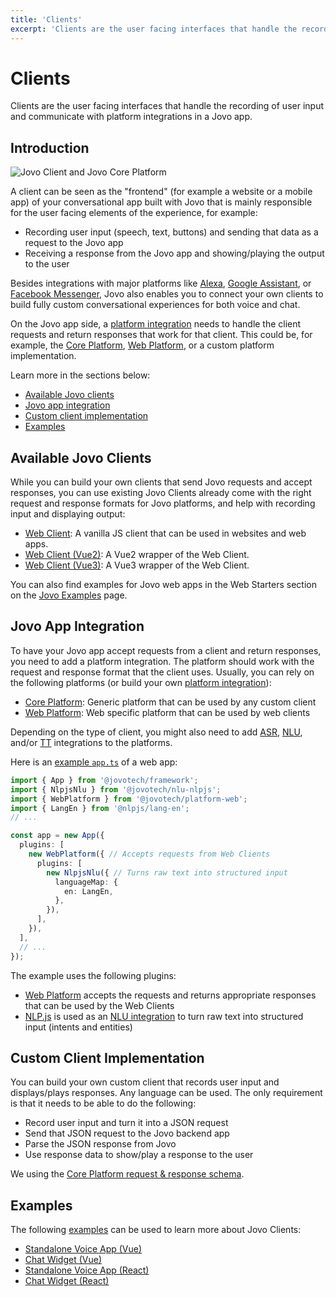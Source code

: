 ```yaml
---
title: 'Clients'
excerpt: 'Clients are the user facing interfaces that handle the recording of user input and communicate with platform integrations in a Jovo app.'
---
```


# Clients

Clients are the user facing interfaces that handle the recording of user input and communicate with platform integrations in a Jovo app.

## Introduction

![Jovo Client and Jovo Core Platform](https://github.com/jovotech/jovo-framework/raw/master/jovo-platforms/jovo-platform-core/img/jovo-client-platform-communication.png 'How Jovo Core Platform communicates with clients like web apps')

A client can be seen as the "frontend" (for example a website or a mobile app) of your conversational app built with Jovo that is mainly responsible for the user facing elements of the experience, for example:

- Recording user input (speech, text, buttons) and sending that data as a request to the Jovo app
- Receiving a response from the Jovo app and showing/playing the output to the user

Besides integrations with major platforms like [Alexa](https://www.jovo.tech/marketplace/platform-alexa), [Google Assistant](https://www.jovo.tech/marketplace/platform-googleassistant), or [Facebook Messenger](https://www.jovo.tech/marketplace/platform-facebookmessenger), Jovo also enables you to connect your own clients to build fully custom conversational experiences for both voice and chat.

On the Jovo app side, a [platform integration](./platforms.md) needs to handle the client requests and return responses that work for that client. This could be, for example, the [Core Platform](https://www.jovo.tech/marketplace/platform-core), [Web Platform](https://www.jovo.tech/marketplace/platform-web), or a custom platform implementation.

Learn more in the sections below:
- [Available Jovo clients](#available-jovo-clients)
- [Jovo app integration](#jovo-app-integration)
- [Custom client implementation](#custom-client-implementation)
- [Examples](#examples)

## Available Jovo Clients

While you can build your own clients that send Jovo requests and accept responses, you can use existing Jovo Clients already come with the right request and response formats for Jovo platforms, and help with recording input and displaying output:

- [Web Client](https://www.jovo.tech/marketplace/client-web): A vanilla JS client that can be used in websites and web apps.
- [Web Client (Vue2)](https://www.jovo.tech/marketplace/client-web-vue2): A Vue2 wrapper of the Web Client.
- [Web Client (Vue3)](https://www.jovo.tech/marketplace/client-web-vue3): A Vue3 wrapper of the Web Client.

You can also find examples for Jovo web apps in the Web Starters section on the [Jovo Examples](https://www.jovo.tech/examples) page.

## Jovo App Integration

To have your Jovo app accept requests from a client and return responses, you need to add a platform integration. The platform should work with the request and response format that the client uses. Usually, you can rely on the following platforms (or build your own [platform integration](./platforms.md)):

- [Core Platform](https://www.jovo.tech/marketplace/platform-core): Generic platform that can be used by any custom client
- [Web Platform](https://www.jovo.tech/marketplace/platform-web): Web specific platform that can be used by web clients

Depending on the type of client, you might also need to add [ASR](./asr.md), [NLU](./nlu.md), and/or [TT](./tts.md) integrations to the platforms.

Here is an [example `app.ts`](https://github.com/jovotech/jovo-starter-web-standalone/blob/v4/app/src/app.ts) of a web app:

```typescript
import { App } from '@jovotech/framework';
import { NlpjsNlu } from '@jovotech/nlu-nlpjs';
import { WebPlatform } from '@jovotech/platform-web';
import { LangEn } from '@nlpjs/lang-en';
// ...

const app = new App({
  plugins: [
    new WebPlatform({ // Accepts requests from Web Clients
      plugins: [
        new NlpjsNlu({ // Turns raw text into structured input
          languageMap: {
            en: LangEn,
          },
        }),
      ],
    }),
  ],
  // ...
});
```

The example uses the following plugins:
- [Web Platform](https://www.jovo.tech/marketplace/platform-web) accepts the requests and returns appropriate responses that can be used by the Web Clients
- [NLP.js](https://www.jovo.tech/marketplace/nlu-nlpjs) is used as an [NLU integration](./nlu.md) to turn raw text into structured input (intents and entities)


## Custom Client Implementation

You can build your own custom client that records user input and displays/plays responses. Any language can be used. The only requirement is that it needs to be able to do the following:

- Record user input and turn it into a JSON request
- Send that JSON request to the Jovo backend app
- Parse the JSON response from Jovo
- Use response data to show/play a response to the user

We using the [Core Platform request & response schema](https://www.jovo.tech/marketplace/platform-core#requests-and-responses).


## Examples

The following [examples](https://www.jovo.tech/examples) can be used to learn more about Jovo Clients:

- [Standalone Voice App (Vue)](https://github.com/jovotech/jovo-starter-web-standalone)
- [Chat Widget (Vue)](https://github.com/jovotech/jovo-starter-web-chatwidget)
- [Standalone Voice App (React)](https://github.com/jovotech/jovo-starter-web-standalone-react)
- [Chat Widget (React)](https://github.com/jovotech/jovo-starter-web-chatwidget-react)